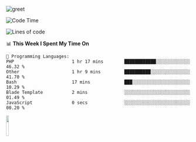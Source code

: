 ![greet](https://user-images.githubusercontent.com/44234583/146624354-9d461392-3676-4e7a-b12f-debc7319f53b.gif) 


<!--START_SECTION:waka-->
![Code Time](http://img.shields.io/badge/Code%20Time-777%20hrs%2033%20mins-blue)

![Lines of code](https://img.shields.io/badge/From%20Hello%20World%20I%27ve%20Written-10.7%20million%20lines%20of%20code-blue)

📊 **This Week I Spent My Time On** 

```text
💬 Programming Languages: 
PHP                      1 hr 17 mins        ████████████░░░░░░░░░░░░░   46.32 % 
Other                    1 hr 9 mins         ██████████░░░░░░░░░░░░░░░   41.70 % 
Bash                     17 mins             ███░░░░░░░░░░░░░░░░░░░░░░   10.29 % 
Blade Template           2 mins              ░░░░░░░░░░░░░░░░░░░░░░░░░   01.49 % 
JavaScript               0 secs              ░░░░░░░░░░░░░░░░░░░░░░░░░   00.20 % 
```


<!--END_SECTION:waka-->
<img src="https://user-images.githubusercontent.com/44234583/191059235-95ebfce1-7fc7-4eee-baff-214d902e7c18.gif" width="12%"/>
